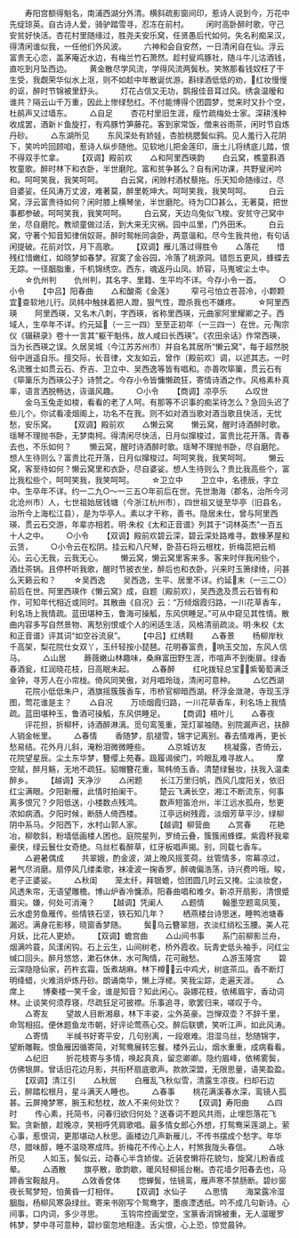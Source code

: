 <!-- { "loadSidebar": true } -->
　　寿阳宫额得魁名，南浦西湖分外清。横斜疏影窗间印，惹诗人说到今，万花中先绽琼英。自古诗人爱，骑驴踏雪寻，忍冻在前村。
　　闲时高卧醉时歌，守己安贫好快活。杏花村里随缘过，胜尧夫安乐窝，任贤愚后代如何。失名利痴呆汉，得清闲谁似我，一任他们外风波。
　　六神和会自安然，一日清闲自在仙。浮云富贵无心恋，盖茅庵近水边，有梅兰竹石萧然。趁村叟鸡豚社，随斗牛儿沽酒钱，直吃到月坠西边。
　　黄金散尽学风流，学得风流两鬓秋。笑煞那看钱奴枉了干生受，我觑荣华似水上沤，则不如趁中年散诞优游。斟绿酒低低的劝，红妆慢慢的讴，醉时节锦被里舒头。
　　灯花占信又无功，鹊报佳音耳过风。绣衾温暧和谁共？隔云山千万重，因此上惨绿愁红。不付能博得个团圆梦，觉来时又扑个空，杜鹃声又过墙东。
　　△自足
　　杏花村里旧生涯，瘦竹疏梅处士家。深耕浅种收成罢，酒新ド鱼旋打，有鸡豚竹笋藤花。客到家常饭，僧来谷雨茶，闲时节自炼丹砂。
　　△东湖所见
　　东风深处有娇娃，杏脸桃腮鬓似鸦。见人羞行入花阴下，笑吟吟回顾咱，惹诗人纵步随他。见软地儿把金莲印，唐土儿将绣底儿踏，恨不得双手忙拿。
　　【双调】殿前欢
　　△和阿里西瑛韵
　　白云窝，樵童斟酒牧童歌。醉时林下和衣卧，半世磨陀。富和贫争甚么？自有闲功课，共野叟闲吟和。呵呵笑我，我笑呵呵。
　　白云窝，闲赊村酒杖藜拖。乐天知命随缘过，尽自婆娑。任风涛万丈波，难著莫，醉里乾坤大。呵呵笑我，我笑呵呵。
　　白云窝，浮云富贵待如何？闲时膝上横琴坐，半世磨陀。待为□□甚么，无著莫，把世事都参破。呵呵笑我，我笑呵呵。
　　白云窝，天边乌兔似飞梭。安贫守己窝中坐，尽自磨陀。教顽童做过活，到大来无灾祸。园中瓜里，门外田禾。
　　白云窝，守著个知音知律俏奴哥。醉时鸳帐同衾卧，两意谐和。尽今生我共他，有句话闲提破。花前对饮，月下高歌。
　　【双调】雁儿落过得胜令
　　△落花
　　惜残红惜嫩红，如晓梦如春梦。寂寞了金谷园，冷落了桃源洞。错怨五更风，蜂蝶去无踪。一径胭脂重，千机锦绣空。西东，魂返丹山凤。娇容，马嵬坡尘土中。
　　☆仇州判
　　仇州判，其名字、里籍、生平均不详。今存小令一首。
　　○小令
　　【中吕】阳春曲
　　△和酸斋《金莲》
　　窄弓弓怕立苍苔冷，小颗颗宜查软地儿行。凤帏中触抹着把人蹬，狠气性，蹬杀我也不嫌疼。
　　☆阿里西瑛
　　阿里西瑛，又名木八刺，字西瑛，省称里西瑛，元曲家阿里耀卿之子。西域人，生卒年不详。约元延（一三一四）至至正初年（一三四一）在世。元·陶宗仪《辍耕录》卷十一言其“躯干魁伟，故人咸曰长西瑛”。《农田余话》作常西瑛，当为长西瑛之误。久居吴城（今江苏苏州市）并自名其居所“懒云窝”，每于超然脱俗中逍遥自乐。擅交际，长音律，文友如云，曾作〔殿前欢〕调，以述其志。一时名流雅士如贯云石、乔吉、卫立中、吴西逸等皆有唱和。亦善吹筚篥，贯云石有《筚篥乐为西瑛公子》诗赞之。今存小令皆慵懒疏狂，寄情诗酒之作。风格素朴真率，语言洒脱畅达，诙谐风趣。
　　○小令
　　【商调】凉亭乐
　　△叹世
　　金乌玉兔走如梭，看看的老了人呵。有那等不识事的痴呆待怎么？急回头迟了些儿个。你试看凌烟阁上，功名不在我。则不如对酒当歌对酒当歌且快活，无忧愁，安乐窝。
　　【双调】殿前欢
　　△懒云窝
　　懒云窝，醒时诗酒醉时歌。瑶琴不理抛书卧，无梦南柯。得清闲尽快活，日月似撺梭过，富贵比花开落。青春去也，不乐如何？
　　懒云窝，醒时诗酒醉时歌。瑶琴不理抛书卧，尽自磨陀。想人生待则么？富贵比花开落，日月似撺梭过。呵呵笑我，我笑呵呵。
　　懒云窝，客至待如何？懒云窝里和衣卧，尽自婆娑。想人生待则么？贵比我高些个，富比我松些个，呵呵笑我，我笑呵呵。
　　☆卫立中
　　卫立中，名德辰，字立中。生卒年不详。约一二九○～一三五○年前后在世。先世渤海（郡名，治所今河北沧州市）人，七世祖始居钱塘（今浙江杭州市），四世祖又徙至华亭（旧县名，治所今上海松江县），是为华亭人。素以才干称，善书。隐居未仕，曾与阿里西瑛、贯云石交游，年辈亦相若。明·朱权《太和正音谱》列其于“词林英杰”一百五十人之中。
　　○小令
　　【双调】殿前欢碧云深，碧云深处路难寻。数椽茅屋和云赁，
　　○小令云在松阴。挂云和八尺琴，卧苔石将云根枕，折梅蕊把云梢沁。云心无我，云我无心。
　　懒云窝，懒云窝里客来多。客来时伴我闲些个，酒灶茶锅。且停杯听我歌，醒时节披衣坐，醉后也和衣卧。兴来时玉箫绿绮，问甚么天籁云和？
　　☆吴西逸
　　吴西逸，生平、居里不详。约延末（一三二○）前后在世。阿里西瑛作《懒云窝》成，自题〔殿前欢〕，吴西逸及贯云石皆有和作，可知年代相近或同时。其散曲《自况》云：“万倾烟霞归路，一川花草香车，利名场上我情疏。蓝田堪种玉，鲁海可操觚，东风供睡足。”可从中窥见其性情。散曲内容多写自然景物、离愁别恨或个人的闲适生活，风格清丽疏淡。明·朱权《太和正音谱》评其词“如空谷流泉”。
　　【中吕】红绣鞋
　　△春景
　　杨柳岸秋千高架，梨花院仕女双丫，玉纤轻按小琵琶。花明春富贵，响玉交加，东风人信马。
　　△山居
　　蕨薇嫩山林趣味，桑麻富田野生涯，市喧声不到衡扉。绿香春酒瓮，红润晓花枝，日高眠未起。
　　△春醉
　　红叱拨轻总宝，紫葡萄满泛金钟，寻芳人在小帘栊。倚风同笑傲，对月唱玲珑，清闲可意种。
　　△忆西湖
　　花院小低低朱户，酒旗摇簇簇香车，市桥官柳暗西湖。杯浮金潋滟，寺现玉浮图，莺花谁是主？
　　△自况
　　万顷烟霞归路，一川花草香车，利名场上我情疏。蓝田堪种玉，鲁酒可操觚，东风供睡足。
　　【商调】梧叶儿
　　△春夜
　　评花担，折柳杯，诗酒醉淋漓。觅句鸾笺重，笼灯翠袖随。别院漏声迟，扶醉人销金帐里。
　　△春情
　　香随梦，肌褪雪，锦字记离别。春去情难再，更长愁易结。花外月儿斜，淹粉泪微微睡些。
　　△京城访友
　　桃凝露，杏倚云，花院望星辰。尘土东华梦，簪缨上苑春。趿履谒侯门，吟眼乱难寻故人。
　　摩空赋，醉月觞，无地不疏狂。貂帽簪花重，鸳帏倚玉香。清楚绿鬟妆，扶我入温柔醉乡。
　　【越调】天净沙
　　△闲题
　　长江万里归帆，西风几度阳关，依旧红尘满眼。夕阳新雁，此情时拍阑干。
　　楚云飞满长空，湘江不断流东，何事离多恨冗？夕阳低送，小楼数点残鸿。
　　数声短笛沧州，半江远水孤舟，愁更浓如病酒。夕阳时候，断肠人倚西楼。
　　江亭远树残霞，淡烟芳草平沙，绿柳阴中系马。夕阳西下，水村山郭人家。
　　【越调】柳营曲
　　△赏春
　　花艳冶，柳欹斜，粉墙低画楼人困也。庭院星列，罗绮云叠，簇簇闹蜂蝶。紫霞杯我辈豪侠，绿云鬟仕女奇绝。乌丝栏看醉草，红牙板唱声揭。别，同载七香车。
　　△避暑偶成
　　共翠娥，酌金波，湖上晚风摇芰荷。丝管情多，帘幕凉过，暑气尽消磨。扇停风几缕柔歌，袜凌波一掬香罗。醉魂偏浩荡，诗兴费吟哦。睃，老子正婆娑。
　　△秋闺
　　笼太纤，拜银蟾，恰团圆几时云又掩。尘淡妆奁，风透朱帘，无语望雕檐。博山炉香冷慵添。阳春曲唱和难タ。新凉开扇影，清恨蹙眉尖。嫌，何处可消淹？
　　【越调】凭阑人
　　△题情
　　翰墨空题鸾凤笺，云水虚劳鱼雁传。些情铁石坚，铁石知几年？
　　栖燕楼台诗思迷，睡鸭池塘春漏迟。满身花影移，晓窗香梦随。
　　鬓乌云簪翠翘，衣淡红绡松玉腰。美人花月妖，比花人更娇。
　　【双调】蟾宫曲
　　△山间书事
　　系门前柳影兰舟，烟满吟蓑，风漾闲钩。石上云生，山间树老，桥外霞收。玩青史低头袖手，问红尘缄口回头。醉月悠悠，漱石休休，水可陶情，花可融愁。
　　△游玉隆宫
　　碧云深隐隐仙家，药杵玄霜，饭煮胡麻。林下樽，云中鸡犬，树底茶瓜。香不断灯明绛蜡，火难消炉炼丹砂。朗诵南华，懒上浮槎。笑我尘踪，走遍天涯。
　　△席上
　　博秦楼一笑千金，谁是知音？知此闲心。袅娜花枝，依稀眉宇，香动词林。止谈笑何须荐寝，尽疏狂足可披襟。乐事追寻，歌罢归来，嗟叹于今。
　　△寄友
　　望故人目断湘皋，林下丰姿，尘外英豪。岂惮双壶？不辞千里，命驾相招。便休题鱼龙市朝，好评论莺燕心交。醉后联镳，笑听江声，如此风涛。
　　△寄情
　　半缄书好寄平安，几句别离，一段艰难。泪湿乌丝，愁随锦字，望断雕鞍。恨鱼雁因循寄简，对鸳鸯展转忘餐。楼外云山，烟水重重，成病看看。
　　△纪旧
　　折花枝寄与多情，唤起真真，留恋卿卿。隐约眉峰，依稀雾鬓，仿佛银屏。曾话旧花边月影，共衔杯扇底歌声。款款深盟，无限思量，语笑盈盈。
　　【双调】清江引
　　△秋居
　　白雁乱飞秋似雪，清露生凉夜。扫却石边云，醉踏松根月，星斗满天人睡也。
　　△春事
　　桃花满溪春水深，鸾镜人孤甚。云屏掩梦寒，腕玉和愁枕，故人不来何处饮？
　　【双调】寿阳曲
　　△四时
　　传心素，托简书，问春归欲归何处？送春词不题风共雨，止埋怨落花飞絮。贪新酿，趁晚凉，笑相呼凭肩歌唱。最多情女郎心外想，打鸳鸯采莲湖上。萦心事，惹恨词，更那堪动人秋思。画楼边几声新雁儿，不传书摆成个愁字。年华尽，腊味醇，睡不温晓寒成阵。折梅花不传心上人，村煞我陇头春信。
　　△咏所见
　　人如玉，鬓似云，动春心半含娇俊。近装奁懒将花貌匀，旋窝儿粉香成晕。
　　△酒散
　　旗亭散，歌韵歇，暖风轻柳摇台榭。杏花墙夕阳春去也，马蹄香宝鞍敲月。
　　△效香奁体
　　惚蝉鬓，怯镜鸾，雁声寒不禁肠断。碧纱窗夜长鸳梦短，怕黄昏一灯相伴。
　　【双调】水仙子
　　△思情
　　海棠露冷湿胭脂，杨柳风寒袅绿丝。寄来书刚写个鸳鸯字，墨痕湮透纸。吟不成几句新诗。心间事，口内词，多少寻思。
　　玉钩帘控画堂空，宝篆香消锦被重，无人温暖罗帏梦，梦中寻可意种，碧纱窗忽地相逢。舌尖恨，心上恐，惊觉晨钟。
